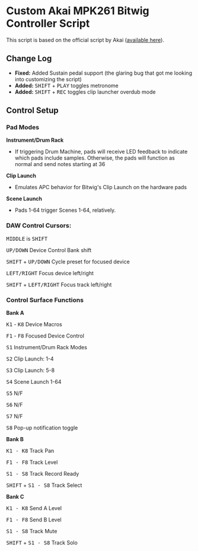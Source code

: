 Custom Akai MPK261 Bitwig Controller Script
===========================================

This script is based on the official script by Akai ([available here](http://www.akaipro.com/product/mpk-261#downloads)).

Change Log
----------
- **Fixed:** Added Sustain pedal support (the glaring bug that got me looking into customizing the script)
- **Added:** <kbd>SHIFT</kbd> + <kbd>PLAY</kbd> toggles metronome
- **Added:** <kbd>SHIFT</kbd> + <kbd>REC</kbd> toggles clip launcher overdub mode

Control Setup
-------------

### Pad Modes

**Instrument/Drum Rack**

- If triggering Drum Machine, pads will receive LED feedback to indicate which pads include samples. Otherwise, the pads will function as normal and send notes starting at 36 

**Clip Launch**

- Emulates APC behavior for Bitwig's Clip Launch on the hardware pads

**Scene Launch**

- Pads 1-64 trigger Scenes 1-64, relatively.

### DAW Control Cursors:

<kbd>MIDDLE</kbd> is <kbd>SHIFT</kbd>

<kbd>UP/DOWN</kbd> Device Control Bank shift

<kbd>SHIFT</kbd> + <kbd>UP/DOWN</kbd> Cycle preset for focused device

<kbd>LEFT/RIGHT</kbd> Focus device left/right

<kbd>SHIFT</kbd> + <kbd>LEFT/RIGHT</kbd> Focus track left/right

### Control Surface Functions


**Bank A**

<kbd>K1</kbd> - <kbd>K8</kbd>
Device Macros

<kbd>F1</kbd> - <kbd>F8</kbd> Focused Device Control

<kbd>S1</kbd> Instrument/Drum Rack Modes

<kbd>S2</kbd> Clip Launch: 1-4

<kbd>S3</kbd> Clip Launch: 5-8

<kbd>S4</kbd> Scene Launch 1-64

<kbd>S5</kbd> N/F

<kbd>S6</kbd> N/F

<kbd>S7</kbd> N/F

<kbd>S8</kbd> Pop-up notification toggle


**Bank B**

<kbd>K1 - K8</kbd> Track Pan

<kbd>F1 - F8</kbd> Track Level

<kbd>S1 - S8</kbd> Track Record Ready

<kbd>SHIFT</kbd> + <kbd>S1 - S8</kbd> Track Select


**Bank C**

<kbd>K1 - K8</kbd> Send A Level

<kbd>F1 - F8</kbd> Send B Level

<kbd>S1 - S8</kbd> Track Mute

<kbd>SHIFT</kbd> + <kbd>S1 - S8</kbd> Track Solo
